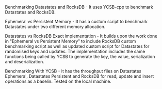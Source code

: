 Benchmarking Datastates and RocksDB - It uses YCSB-cpp to benchmark Datastates and RocksDB.

Ephemeral vs Persistent Memory - It has a custom script to benchmark Datastates under two different memory allocation.

Datastates vs RocksDB Exact implementation  - It builds upon the work done in "Ephemeral vs Persistent Memory" to include RocksDB custom benchmarking script as well as updated custom script for Datastates for randomised keys and updates. The implementation includes the same functions being called by YCSB to generate the key, the value, serialization and deserialization.

Benchmarking With YCSB - It has the throughput files on Datastates Ephemeral, Datastates Persistent and RocksDB for read, update and insert operations as a baselin. Tested on the local machine.
